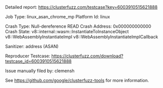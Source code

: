 Detailed report: https://clusterfuzz.com/testcase?key=6003910515621888

Job Type: linux_asan_chrome_mp
Platform Id: linux

Crash Type: Null-dereference READ
Crash Address: 0x000000000000
Crash State:
  v8::internal::wasm::InstantiateToInstanceObject
  v8::WebAssemblyInstantiateImpl
  v8::WebAssemblyInstantiateImplCallback
  
Sanitizer: address (ASAN)

Reproducer Testcase: https://clusterfuzz.com/download?testcase_id=6003910515621888

Issue manually filed by: clemensh

See https://github.com/google/clusterfuzz-tools for more information.